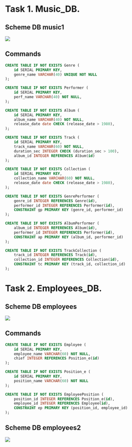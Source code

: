 # Task 1. Music_DB. 
## Scheme DB music1
![](https://github.com/n0iz3on3/sqlpy-PD-62_HW-2/blob/main/SQLPY-62-HW-2-Page-1.drawio.png)

## Commands

```sql
CREATE TABLE IF NOT EXISTS Genre (
	id SERIAL PRIMARY KEY,
	genre_name VARCHAR(40) UNIQUE NOT NULL
);

CREATE TABLE IF NOT EXISTS Performer (
	id SERIAL PRIMARY KEY,
	perf_name VARCHAR(40) NOT NULL,
);

CREATE TABLE IF NOT EXISTS Album (
	id SERIAL PRIMARY KEY, 
	album_name VARCHAR(40) NOT NULL,
	release_date date CHECK (release_date > 1980),
);

CREATE TABLE IF NOT EXISTS Track (
	id SERIAL PRIMARY KEY,
	track_name VARCHAR(60) NOT NULL,
	duration_sec INTEGER CHECK (duration_sec > 100),
	album_id INTEGER REFERENCES Album(id)
);

CREATE TABLE IF NOT EXISTS Collection (
	id SERIAL PRIMARY KEY,
	collection_name VARCHAR(60) NOT NULL,
	release_date date CHECK (release_date > 1980),
);

CREATE TABLE IF NOT EXISTS GenrePerformer (
	genre_id INTEGER REFERENCES Genre(id),
	performer_id INTEGER REFERENCES Performer(id),
	CONSTRAINT gp PRIMARY KEY (genre_id, performer_id)
);

CREATE TABLE IF NOT EXISTS AlbumPerformer (
	album_id INTEGER REFERENCES Album(id),
	performer_id INTEGER REFERENCES Performer(id),
	CONSTRAINT ap PRIMARY KEY (album_id, performer_id)
);

CREATE TABLE IF NOT EXISTS TrackCollection (
	track_id INTEGER REFERENCES Track(id),
	collection_id INTEGER REFERENCES Collection(id),
	CONSTRAINT tc PRIMARY KEY (track_id, collection_id)
);
```

# Task 2. Employees_DB.
## Scheme DB employees
![](https://github.com/n0iz3on3/sqlpy-PD-62_HW-2/blob/main/Employees.jpg)

## Commands

```sql
CREATE TABLE IF NOT EXISTS Employee (
	id SERIAL PRIMARY KEY,
	employee_name VARCHAR(60) NOT NULL,
	chief INTEGER REFERENCES Position_e(id)
);

CREATE TABLE IF NOT EXISTS Position_e (
	id SERIAL PRIMARY KEY,
	position_name VARCHAR(60) NOT NULL
);

CREATE TABLE IF NOT EXISTS EmployeePosition (
	position_id INTEGER REFERENCES Position_e(id),
	employee_id INTEGER REFERENCES Employee(id),
	CONSTRAINT ep PRIMARY KEY (position_id, employee_id)
);
```

## Scheme DB employees2
![](https://github.com/n0iz3on3/sqlpy-PD-62_HW-2/blob/main/Employees2.jpg)

